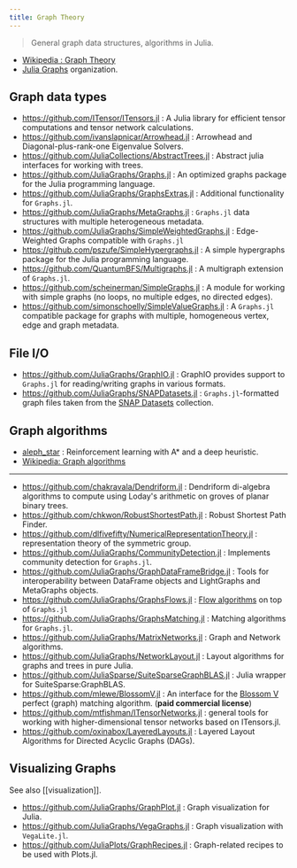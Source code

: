 ```yaml
---
title: Graph Theory
---
```


> General graph data structures, algorithms in Julia.

- [Wikipedia : Graph Theory](https://en.wikipedia.org/wiki/Graph_theory)
- [Julia Graphs](https://github.com/JuliaGraphs) organization.

## Graph data types

- https://github.com/ITensor/ITensors.jl : A Julia library for efficient tensor computations and tensor network calculations.
- https://github.com/ivanslapnicar/Arrowhead.jl : Arrowhead and Diagonal-plus-rank-one Eigenvalue Solvers.
- https://github.com/JuliaCollections/AbstractTrees.jl : Abstract julia interfaces for working with trees.
- https://github.com/JuliaGraphs/Graphs.jl : An optimized graphs package for the Julia programming language.
- https://github.com/JuliaGraphs/GraphsExtras.jl : Additional functionality for `Graphs.jl`.
- https://github.com/JuliaGraphs/MetaGraphs.jl : `Graphs.jl` data structures with multiple heterogeneous metadata.
- https://github.com/JuliaGraphs/SimpleWeightedGraphs.jl : Edge-Weighted Graphs compatible with `Graphs.jl`
- https://github.com/pszufe/SimpleHypergraphs.jl : A simple hypergraphs package for the Julia programming language.
- https://github.com/QuantumBFS/Multigraphs.jl : A multigraph extension of `Graphs.jl`.
- https://github.com/scheinerman/SimpleGraphs.jl : A module for working with simple graphs (no loops, no multiple edges, no directed edges).
- https://github.com/simonschoelly/SimpleValueGraphs.jl : A `Graphs.jl` compatible package for graphs with multiple, homogeneous vertex, edge and graph metadata.

## File I/O

- https://github.com/JuliaGraphs/GraphIO.jl : GraphIO provides support to `Graphs.jl` for reading/writing graphs in various formats.
- https://github.com/JuliaGraphs/SNAPDatasets.jl : `Graphs.jl`-formatted graph files taken from the [SNAP Datasets](https://snap.stanford.edu/data/index.html) collection.

## Graph algorithms

- [aleph_star](https://github.com/imagry/aleph_star) : Reinforcement learning with A* and a deep heuristic.
- [Wikipedia: Graph algorithms](https://en.wikipedia.org/wiki/Category:Graph_algorithms)

---

- https://github.com/chakravala/Dendriform.jl : Dendriform di-algebra algorithms to compute using Loday's arithmetic on groves of planar binary trees.
- https://github.com/chkwon/RobustShortestPath.jl : Robust Shortest Path Finder.
- https://github.com/dlfivefifty/NumericalRepresentationTheory.jl : representation theory of the symmetric group.
- https://github.com/JuliaGraphs/CommunityDetection.jl : Implements community detection for `Graphs.jl`.
- https://github.com/JuliaGraphs/GraphDataFrameBridge.jl : Tools for interoperability between DataFrame objects and LightGraphs and MetaGraphs objects.
- https://github.com/JuliaGraphs/GraphsFlows.jl : [Flow algorithms](https://en.wikipedia.org/wiki/Maximum_flow_problem) on top of `Graphs.jl`
- https://github.com/JuliaGraphs/GraphsMatching.jl : Matching algorithms for `Graphs.jl`.
- https://github.com/JuliaGraphs/MatrixNetworks.jl : Graph and Network algorithms.
- https://github.com/JuliaGraphs/NetworkLayout.jl : Layout algorithms for graphs and trees in pure Julia.
- https://github.com/JuliaSparse/SuiteSparseGraphBLAS.jl : Julia wrapper for SuiteSparse:GraphBLAS.
- https://github.com/mlewe/BlossomV.jl : An interface for the [Blossom V](https://pub.ista.ac.at/~vnk/software.html) perfect (graph) matching algorithm. (**paid commercial license**)
- https://github.com/mtfishman/ITensorNetworks.jl : general tools for working with higher-dimensional tensor networks based on ITensors.jl.
- https://github.com/oxinabox/LayeredLayouts.jl : Layered Layout Algorithms for Directed Acyclic Graphs (DAGs).

## Visualizing Graphs

See also [[visualization]].

- https://github.com/JuliaGraphs/GraphPlot.jl : Graph visualization for Julia.
- https://github.com/JuliaGraphs/VegaGraphs.jl : Graph visualization with `VegaLite.jl`.
- https://github.com/JuliaPlots/GraphRecipes.jl : Graph-related recipes to be used with Plots.jl.

